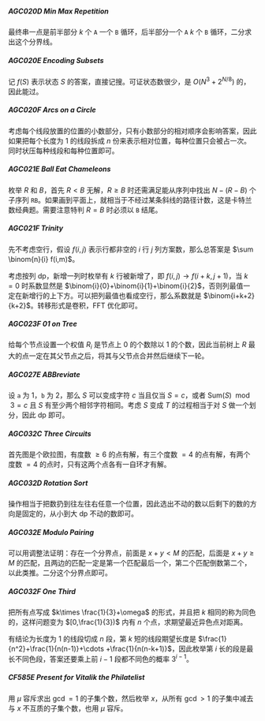 ##### AGC020D Min Max Repetition

最终串一点是前半部分 $k$ 个 `A` 一个 `B` 循环，后半部分一个 `A` $k$ 个 `B` 循环，二分求出这个分界线。

##### AGC020E Encoding Subsets

记 $f(S)$ 表示状态 $S$ 的答案，直接记搜。可证状态数很少，是 $O(N^3+2^{N/8})$ 的，因此能过。

##### AGC020F Arcs on a Circle

考虑每个线段放置的位置的小数部分，只有小数部分的相对顺序会影响答案，因此如果把每个长度为 $1$ 的线段拆成 $n$ 份来表示相对位置，每种位置只会被占一次。同时状压每种线段和每种位置即可。

##### AGC021E Ball Eat Chameleons

枚举 $R$ 和 $B$，首先 $R<B$ 无解，$R\ge B$ 时还需满足能从序列中找出 $N-(R-B)$ 个子序列 `RB`。如果画到平面上，就相当于不经过某条斜线的路径计数，这是卡特兰数经典题。需要注意特判 $R=B$ 时必须以 `B` 结尾。

##### AGC021F Trinity

先不考虑空行，假设 $f(i,j)$ 表示行都非空的 $i$ 行 $j$ 列方案数，那么总答案是 $\sum \binom{n}{i} f(i,m)$。

考虑按列 dp，新增一列时枚举有 $k$ 行被新增了，即 $f(i,j) \to f(i+k,j+1)$，当 $k=0$ 时系数显然是 $\binom{i}{0}+\binom{i}{1}+\binom{i}{2}$，否则列最值一定在新增行的上下方。可以把列最值也看成空行，那么系数就是 $\binom{i+k+2}{k+2}$。转移形式是卷积，FFT 优化即可。

##### AGC023F 01 on Tree

给每个节点设置一个权值 $R_i$ 是节点上 $0$ 的个数除以 $1$ 的个数，因此当前树上 $R$ 最大的点一定在其父节点之后，将其与父节点合并然后继续下一轮。

##### AGC027E ABBreviate

设 `a` 为 $1$，`b` 为 $2$，那么 $S$ 可以变成字符 $c$ 当且仅当 $S=c$，或者 $\mathrm{Sum}(S)\mod3 =c$ 且 $S$ 有至少两个相邻字符相同。考虑 $S$ 变成 $T$ 的过程相当于对 $S$ 做一个划分，因此 dp 即可。

##### AGC032C Three Circuits

首先图是个欧拉图，有度数 $\ge 6$ 的点有解，有三个度数 $=4$ 的点有解，有两个度数 $=4$ 的点时，只有这两个点各有一自环才有解。

##### AGC032D Rotation Sort

操作相当于把数扔到往左往右任意一个位置，因此选出不动的数以后剩下的数的方向是固定的，从小到大 dp 不动的数即可。

##### AGC032E Modulo Pairing

可以用调整法证明：存在一个分界点，前面是 $x+y<M$ 的匹配，后面是 $x+y\ge M$ 的匹配，且两边的匹配一定是第一个匹配最后一个，第二个匹配倒数第二个，以此类推。二分这个分界点即可。

##### AGC032F One Third

把所有点写成 $k\times \frac{1}{3}+\omega$ 的形式，并且把 $k$ 相同的称为同色的，这样问题变为 $[0,\frac{1}{3})$ 内有 $n$ 个点，求期望最近异色点对距离。

有结论为长度为 $1$ 的线段切成 $n$ 段，第 $k$ 短的线段期望长度是 $\frac{1}{n^2}+\frac{1}{n(n-1)}+\cdots +\frac{1}{n(n-k+1)}$，因此枚举第 $i$ 长的段是最长不同色段，答案还要乘上前 $i-1$ 段都不同色的概率 $3^{i-1}$。

##### CF585E Present for Vitalik the Philatelist 

用 $\mu$ 容斥求出 $\gcd=1$ 的子集个数，然后枚举 $x$，从所有 $\gcd > 1$ 的子集中减去与 $x$ 不互质的子集个数，也用 $\mu$ 容斥。